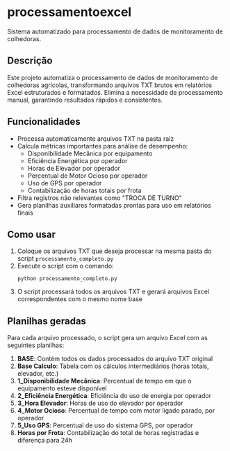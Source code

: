 # processamentoexcel

Sistema automatizado para processamento de dados de monitoramento de colhedoras.

## Descrição

Este projeto automatiza o processamento de dados de monitoramento de colhedoras agrícolas, transformando arquivos TXT brutos em relatórios Excel estruturados e formatados. Elimina a necessidade de processamento manual, garantindo resultados rápidos e consistentes.

## Funcionalidades

- Processa automaticamente arquivos TXT na pasta raiz
- Calcula métricas importantes para análise de desempenho:
  - Disponibilidade Mecânica por equipamento
  - Eficiência Energética por operador
  - Horas de Elevador por operador
  - Percentual de Motor Ocioso por operador
  - Uso de GPS por operador
  - Contabilização de horas totais por frota
- Filtra registros não relevantes como "TROCA DE TURNO"
- Gera planilhas auxiliares formatadas prontas para uso em relatórios finais

## Como usar

1. Coloque os arquivos TXT que deseja processar na mesma pasta do script `processamento_completo.py`
2. Execute o script com o comando:
   ```
   python processamento_completo.py
   ```
3. O script processará todos os arquivos TXT e gerará arquivos Excel correspondentes com o mesmo nome base

## Planilhas geradas

Para cada arquivo processado, o script gera um arquivo Excel com as seguintes planilhas:

1. **BASE**: Contém todos os dados processados do arquivo TXT original
2. **Base Calculo**: Tabela com os cálculos intermediários (horas totais, elevador, etc.)
3. **1_Disponibilidade Mecânica**: Percentual de tempo em que o equipamento esteve disponível
4. **2_Eficiência Energética**: Eficiência do uso de energia por operador
5. **3_Hora Elevador**: Horas de uso do elevador por operador
6. **4_Motor Ocioso**: Percentual de tempo com motor ligado parado, por operador
7. **5_Uso GPS**: Percentual de uso do sistema GPS, por operador
8. **Horas por Frota**: Contabilização do total de horas registradas e diferença para 24h
